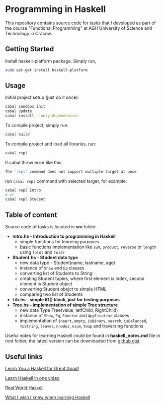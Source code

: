 # Programming in Haskell

This repository contains source code for tasks that I developed as part of the course "Functional Programming" at AGH University of Science and Technology in Cracow.

## Getting Started

Install haskell-platform package. Simply run,

```bash
sudo apt-get install haskell-platform
```

## Usage

Initial project setup (just do it once):

```bash
cabal sandbox init
cabal update
cabal install --only-dependencies
```

To compile project, simply run:

```bash
cabal build
```

To compile project and load all libraries, run:

```bash
cabal repl
```

If cabal throw error like this:

```bash
The 'repl' command does not support multiple target at once
```

run `cabal repl` command with selected target, for example:

```bash
cabal repl Intro
# or
cabal repl Student
```

## Table of content

Source code of tasks is located in **src** folder.

* **Intro.hs - Introduction to programming in Haskell**
  * simple functions for learning purposes
  * basic functions implementation like `sum`, `product`, `reverse` or `length` using `foldl` and `foldr`
* **Student.hs - Student data type**
  * new data type - Student(name, lastname, age)
  * instance of `Show` and `Eq` classes
  * converting list of Students to String
  * creating Student tuples, where first element is index, second element is Student object
  * converting Student obejct to simple HTML
  * comparing two list of Students
* **Lib.hs - simple IO() block, just for testing purposes**
* **Tree.hs - implementation of simple Tree structure**
  * new data Type Tree(value, letfChild, RightChild)
  * instance of `Show`, `Eq`, `Functor` and `Applicative` classes
  * implementation of `insert`, `empty`, `isBinary`, `search`, `isBalanced`, `toString`, `leaves`, `nnodes`, `nsum`, `tmap` and traversing functions

Useful notes for learning Haskell could be found in **haskell_notes.md** file in root folder, the latest version can be downloaded from [github gist](https://gist.github.com/mikehaertl/3258427).

## Useful links

[Learn You a Haskell for Great Good!](http://learnyouahaskell.com/chapters)

[Learn Haskell in one video](http://www.newthinktank.com/2015/08/learn-haskell-one-video/)

[Real World Haskell](http://book.realworldhaskell.org/read/)

[What I wish I knew when learning Haskell](http://dev.stephendiehl.com/hask/)
